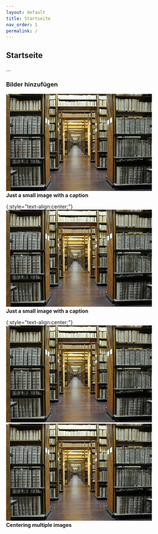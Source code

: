 ```yaml
---
layout: default
title: Startseite
nav_order: 1
permalink: /
---
```


## Startseite

...

### Bilder hinzufügen

![small-image.jpg](assets/images/small-image.jpg)
<br>
<b>Just a small image with a caption</b>


{:style="text-align:center;"}
![small-image.jpg](assets/images/small-image.jpg)
<br>
<b>Just a small image with a caption</b>


{:style="text-align:center;"}
![small-image.jpg](assets/images/small-image.jpg)
![small-image.jpg](assets/images/small-image.jpg)
<br>
<b>Centering multiple images</b>
